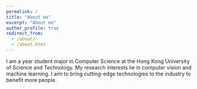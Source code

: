 ```yaml
---
permalink: /
title: "About me"
excerpt: "About me"
author_profile: true
redirect_from: 
  - /about/
  - /about.html
---
```


I am a year student major in Computer Science at the Hong Kong University of Science and Technology. My research interests lie in computer vision and machine learning. I aim to bring cutting-edge technologies to the industry to benefit more people. 